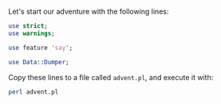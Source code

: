 Let's start our adventure with the following lines:

```perl
use strict;
use warnings;

use feature 'say';

use Data::Dumper;
```

Copy these lines to a file called `advent.pl`, and execute it with:

```bash
perl advent.pl
```
